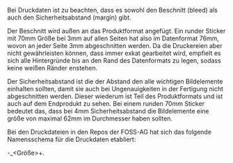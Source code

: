 Bei Druckdaten ist zu beachten, dass es sowohl den Beschnitt (bleed) als auch den Sicherheitsabstand (margin) gibt.

Der Beschnitt wird außen an das Produktformat angefügt.
Ein runder Sticker mit 70mm Größe bei 3mm auf allen Seiten hat also im Datenformat 76mm,
wovon an jeder Seite 3mm abgeschnitten werden.
Da die Druckereien aber nicht gewährleisten können, dass immer exkat gearbeitet wird,
empfielt es sich alle Hintergründe bis an den Rand des Datenformats zu legen, sodass keine weißen Ränder enstehen.

Der Sicherheitsabstand ist die der Abstand den alle wichtigen Bildelemente einhalten sollten,
damit sie auch bei Ungenauigkeiten in der Fertigung nicht abgeschnitten werden.
Dieser wiederum ist Teil des Produktformats und ist auch auf dem Endprodukt zu sehen.
Bei einem runden 70mm Sticker bedeutet das,
dass bei 4mm Sicherheitsabstand die Bildelemente eine größe von maximal 62mm im Durchmesser haben sollten.

Bei den Druckdateien in den Repos der FOSS-AG hat sich das folgende Namensschema für die Druckdaten etabliert:

<Druckprodukt>-<Name>_<Größe>+<Beschnitt>.<dateityp>
